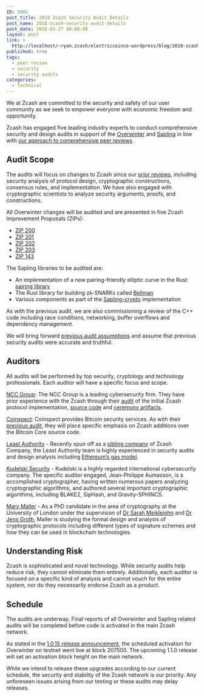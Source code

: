 ```yaml
---
ID: 5001
post_title: 2018 Zcash Security Audit Details
post_name: 2018-zcash-security-audit-details
post_date: 2018-03-27 00:00:00
layout: post
link: >
  http://localhost/~ryan.zcash/electriccoinco-wordpress/blog/2018-zcash-security-audit-details/
published: true
tags:
  - peer review
  - security
  - security audits
categories:
  - Technical
---
```

<p>We at Zcash are committed to the security and safety of our user community as we seek to empower everyone with economic freedom and opportunity.</p>
<p>Zcash has engaged five leading industry experts to conduct comprehensive security and design audits in support of the <a href="https://z.cash/upgrade/overwinter.html">Overwinter</a> and <a href="/blog/cultivating-sapling-faster-zksnarks/">Sapling</a> in line with <a href="/blog/2018-security-audits/">our approach to comprehensive peer reviews</a>.</p>
<h2>Audit Scope</h2>
<p>The audits will focus on changes to Zcash since our <a href="/blog/audit-results/">prior reviews</a>, including security analysis of protocol design, cryptographic constructions, consensus rules, and implementation. We have also engaged with cryptographic scientists to analyze security arguments, proofs, and constructions.</p>
<p>All Overwinter changes will be audited and are presented in five Zcash Improvement Proposals (ZIPs):</p>
<ul>
<li><a href="https://github.com/zcash/zips/blob/master/zip-0200.rst">ZIP 200</a></li>
<li><a href="https://github.com/zcash/zips/blob/master/zip-0201.rst">ZIP 201</a></li>
<li><a href="https://github.com/zcash/zips/blob/master/zip-0202.rst">ZIP 202</a></li>
<li><a href="https://github.com/zcash/zips/blob/master/zip-0203.rst">ZIP 203</a></li>
<li><a href="https://github.com/zcash/zips/blob/master/zip-0143.rst">ZIP 143</a></li>
</ul>
<p>The Sapling libraries to be audited are:</p>
<ul>
<li>An implementation of a new pairing-friendly elliptic curve in the Rust <a href="https://github.com/ebfull/pairing">pairing library</a></li>
<li>The Rust library for building zk-SNARKs called <a href="https://github.com/ebfull/bellman">Bellman</a></li>
<li>Various components as part of the <a href="https://github.com/ebfull/sapling-crypto">Sapling-crypto</a> implementation</li>
</ul>
<p>As with the previous audit, we are also commissioning a review of the C++ code including race conditions, networking, buffer overflows and dependency management.</p>
<p>We will bring forward <a href="/blog/auditing-zcash/#scope">previous audit assumptions</a> and assume that previous security audits were accurate and truthful.</p>
<h2>Auditors</h2>
<p>All audits will be performed by top security, cryptology and technology professionals. Each auditor will have a specific focus and scope.</p>
<p><a href="https://www.nccgroup.trust/us/">NCC Group</a>: The NCC Group is a leading cybersecurity firm. They have prior experience with the Zcash through their <a href="/blog/audit-results/#ncc-group">audit</a> of the initial Zcash protocol implementation, <a href="https://github.com/zcash/zcash">source code</a> and <a href="/blog/ceremony-audit-results/">ceremony artifacts</a>.</p>
<p><a href="https://coinspect.com/">Coinspect</a>: Coinspect provides Bitcoin security services. As with their <a href="/blog/audit-results/#coinspect">previous audit</a>, they will place specific emphasis on Zcash additions over the Bitcoin Core source code.</p>
<p><a href="https://leastauthority.com/">Least Authority</a> - Recently spun off as a <a href="/blog/spinning-off-our-sibling-company/">sibling company</a> of Zcash Company, the Least Authority team is highly experienced in security audits and design analysis including <a href="https://leastauthority.com/blog/least_authority_performs_incentive_analysis_for_ethereum/">Ethereum’s gas model</a>.</p>
<p><a href="https://www.kudelskisecurity.com/">Kudelski Security</a> - Kudelski is a highly regarded international cybersecurity company. The specific auditor engaged, Jean-Philippe Aumasson, is a accomplished cryptographer, having written numerous papers analyzing cryptographic algorithms, and authored several important cryptographic algorithms, including BLAKE2, SipHash, and Gravity-SPHINCS.</p>
<p><a href="http://www0.cs.ucl.ac.uk/staff/M.Maller/">Mary Maller</a> - As a PhD candidate in the area of cryptography at the University of London under the supervision of <a href="http://www0.cs.ucl.ac.uk/staff/S.Meiklejohn/">Dr Sarah Meiklejohn</a> and <a href="http://www0.cs.ucl.ac.uk/staff/j.groth/">Dr Jens Groth</a>, Maller is studying the formal design and analysis of cryptographic protocols including different types of signature schemes and how they can be used in blockchain technologies.</p>
<h2>Understanding Risk</h2>
<p>Zcash is sophisticated and novel technology. While security audits help reduce risk, they cannot eliminate them entirely. Additionally, each auditor is focused on a specific kind of analysis and cannot vouch for the entire system, nor do they necessarily endorse Zcash as a product.</p>
<h2>Schedule</h2>
<p>The audits are underway. Final reports of all Overwinter and Sapling related audits will be completed before code is activated in the main Zcash network.</p>
<p>As stated in the <a href="/blog/new-release-1-0-15/">1.0.15 release announcement</a>, the scheduled activation for Overwinter on testnet went live at block 207500. The upcoming 1.1.0 release will set an activation block height on the main network.</p>
<p>While we intend to release these upgrades according to our current schedule, the security and stability of the Zcash network is our priority. Any unforeseen issues arising from our testing or these audits may delay releases.</p>
